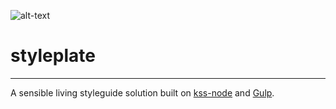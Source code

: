 ![alt-text](http://demersdesigns.com/OLD/thebaseplate-logo.png "Baseplate Logo")
# styleplate
---
A sensible living styleguide solution built on [kss-node](https://github.com/kss-node/kss-node) and [Gulp](http://gulpjs.com/).
